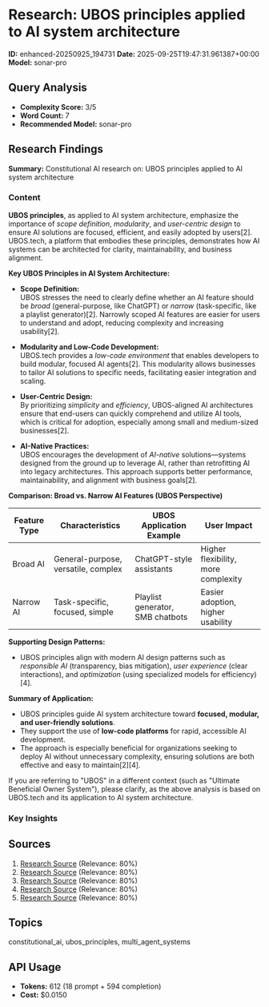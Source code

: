 # Research: UBOS principles applied to AI system architecture
**ID:** enhanced-20250925_194731
**Date:** 2025-09-25T19:47:31.961387+00:00
**Model:** sonar-pro

## Query Analysis
- **Complexity Score:** 3/5
- **Word Count:** 7
- **Recommended Model:** sonar-pro

## Research Findings
**Summary:** Constitutional AI research on: UBOS principles applied to AI system architecture

### Content
**UBOS principles**, as applied to AI system architecture, emphasize the importance of *scope definition*, *modularity*, and *user-centric design* to ensure AI solutions are focused, efficient, and easily adopted by users[2]. UBOS.tech, a platform that embodies these principles, demonstrates how AI systems can be architected for clarity, maintainability, and business alignment.

**Key UBOS Principles in AI System Architecture:**

- **Scope Definition:**  
  UBOS stresses the need to clearly define whether an AI feature should be *broad* (general-purpose, like ChatGPT) or *narrow* (task-specific, like a playlist generator)[2]. Narrowly scoped AI features are easier for users to understand and adopt, reducing complexity and increasing usability[2].

- **Modularity and Low-Code Development:**  
  UBOS.tech provides a *low-code environment* that enables developers to build modular, focused AI agents[2]. This modularity allows businesses to tailor AI solutions to specific needs, facilitating easier integration and scaling.

- **User-Centric Design:**  
  By prioritizing *simplicity* and *efficiency*, UBOS-aligned AI architectures ensure that end-users can quickly comprehend and utilize AI tools, which is critical for adoption, especially among small and medium-sized businesses[2].

- **AI-Native Practices:**  
  UBOS encourages the development of *AI-native* solutions—systems designed from the ground up to leverage AI, rather than retrofitting AI into legacy architectures. This approach supports better performance, maintainability, and alignment with business goals[2].

**Comparison: Broad vs. Narrow AI Features (UBOS Perspective)**

| Feature Type   | Characteristics                                 | UBOS Application Example         | User Impact                         |
|----------------|-------------------------------------------------|----------------------------------|-------------------------------------|
| Broad AI       | General-purpose, versatile, complex             | ChatGPT-style assistants         | Higher flexibility, more complexity |
| Narrow AI      | Task-specific, focused, simple                  | Playlist generator, SMB chatbots | Easier adoption, higher usability   |

**Supporting Design Patterns:**
- UBOS principles align with modern AI design patterns such as *responsible AI* (transparency, bias mitigation), *user experience* (clear interactions), and *optimization* (using specialized models for efficiency)[4].

**Summary of Application:**
- UBOS principles guide AI system architecture toward **focused, modular, and user-friendly solutions**.
- They support the use of **low-code platforms** for rapid, accessible AI development.
- The approach is especially beneficial for organizations seeking to deploy AI without unnecessary complexity, ensuring solutions are both effective and easy to maintain[2][4].

If you are referring to "UBOS" in a different context (such as "Ultimate Beneficial Owner System"), please clarify, as the above analysis is based on UBOS.tech and its application to AI system architecture.

### Key Insights

## Sources
1. [Research Source](https://www.idenfy.com/blog/ultimate-beneficial-owner-verification/) (Relevance: 80%)
2. [Research Source](https://ubos.tech/news/the-importance-of-scope-in-ai-features-and-how-ubos-tech-facilitates-this/) (Relevance: 80%)
3. [Research Source](https://shuftipro.com/blog/a-comprehensive-guide-to-understanding-ultimate-beneficial-owners-ubos/) (Relevance: 80%)
4. [Research Source](https://www.infoq.com/articles/practical-design-patterns-modern-ai-systems/) (Relevance: 80%)
5. [Research Source](https://www.loyensloeff.com/insights/news--events/news/new-eu-legislation-for-the-identification-and-registration-of-ubos/) (Relevance: 80%)

## Topics
constitutional_ai, ubos_principles, multi_agent_systems

## API Usage
- **Tokens:** 612 (18 prompt + 594 completion)
- **Cost:** $0.0150
